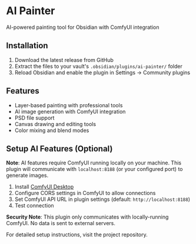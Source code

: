 # AI Painter

AI-powered painting tool for Obsidian with ComfyUI integration

## Installation

1. Download the latest release from GitHub
2. Extract the files to your vault's `.obsidian/plugins/ai-painter/` folder
3. Reload Obsidian and enable the plugin in Settings → Community plugins

## Features

- Layer-based painting with professional tools
- AI image generation with ComfyUI integration
- PSD file support
- Canvas drawing and editing tools
- Color mixing and blend modes

## Setup AI Features (Optional)

**Note**: AI features require ComfyUI running locally on your machine. This plugin will communicate with `localhost:8188` (or your configured port) to generate images.

1. Install [ComfyUI Desktop](https://github.com/comfyanonymous/ComfyUI)
2. Configure CORS settings in ComfyUI to allow connections
3. Set ComfyUI API URL in plugin settings (default: `http://localhost:8188`)
4. Test connection

**Security Note**: This plugin only communicates with locally-running ComfyUI. No data is sent to external servers.

For detailed setup instructions, visit the project repository.